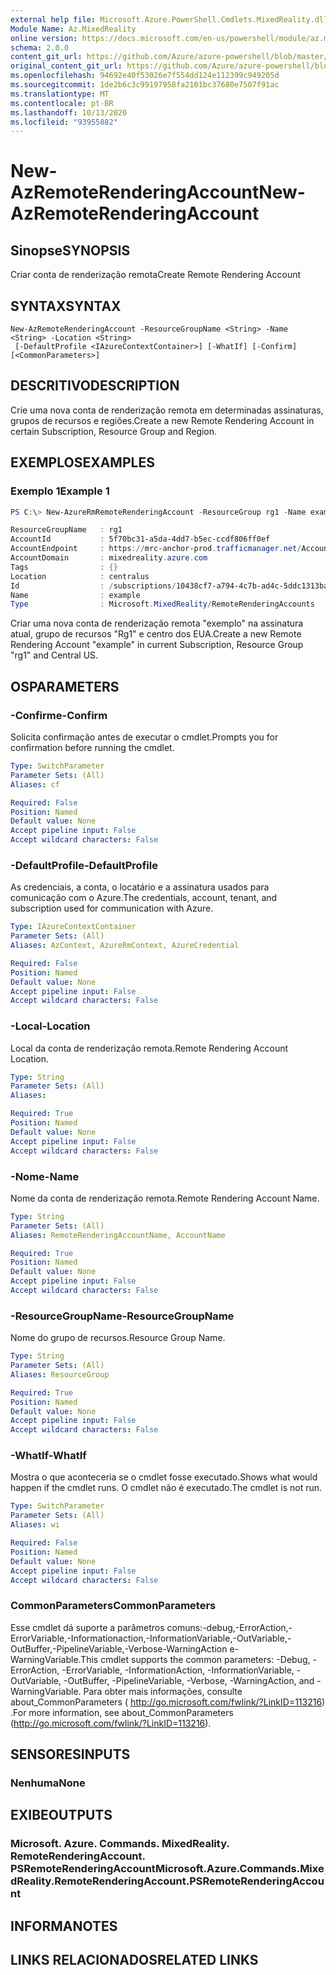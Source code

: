 ```yaml
---
external help file: Microsoft.Azure.PowerShell.Cmdlets.MixedReality.dll-Help.xml
Module Name: Az.MixedReality
online version: https://docs.microsoft.com/en-us/powershell/module/az.mixedreality/new-azremoterenderingaccount
schema: 2.0.0
content_git_url: https://github.com/Azure/azure-powershell/blob/master/src/MixedReality/MixedReality/help/New-AzRemoteRenderingAccount.md
original_content_git_url: https://github.com/Azure/azure-powershell/blob/master/src/MixedReality/MixedReality/help/New-AzRemoteRenderingAccount.md
ms.openlocfilehash: 94692e40f53026e7f554dd124e112399c949205d
ms.sourcegitcommit: 1de2b6c3c99197958fa2101bc37680e7507f91ac
ms.translationtype: MT
ms.contentlocale: pt-BR
ms.lasthandoff: 10/13/2020
ms.locfileid: "93955882"
---
```

# <span data-ttu-id="e5d05-101">New-AzRemoteRenderingAccount</span><span class="sxs-lookup"><span data-stu-id="e5d05-101">New-AzRemoteRenderingAccount</span></span>

## <span data-ttu-id="e5d05-102">Sinopse</span><span class="sxs-lookup"><span data-stu-id="e5d05-102">SYNOPSIS</span></span>
<span data-ttu-id="e5d05-103">Criar conta de renderização remota</span><span class="sxs-lookup"><span data-stu-id="e5d05-103">Create Remote Rendering Account</span></span>

## <span data-ttu-id="e5d05-104">SYNTAX</span><span class="sxs-lookup"><span data-stu-id="e5d05-104">SYNTAX</span></span>

```
New-AzRemoteRenderingAccount -ResourceGroupName <String> -Name <String> -Location <String>
 [-DefaultProfile <IAzureContextContainer>] [-WhatIf] [-Confirm] [<CommonParameters>]
```

## <span data-ttu-id="e5d05-105">DESCRITIVO</span><span class="sxs-lookup"><span data-stu-id="e5d05-105">DESCRIPTION</span></span>
<span data-ttu-id="e5d05-106">Crie uma nova conta de renderização remota em determinadas assinaturas, grupos de recursos e regiões.</span><span class="sxs-lookup"><span data-stu-id="e5d05-106">Create a new Remote Rendering Account in certain Subscription, Resource Group and Region.</span></span>

## <span data-ttu-id="e5d05-107">EXEMPLOS</span><span class="sxs-lookup"><span data-stu-id="e5d05-107">EXAMPLES</span></span>

### <span data-ttu-id="e5d05-108">Exemplo 1</span><span class="sxs-lookup"><span data-stu-id="e5d05-108">Example 1</span></span>
```powershell
PS C:\> New-AzureRmRemoteRenderingAccount -ResourceGroup rg1 -Name example -Location centralus

ResourceGroupName   : rg1
AccountId           : 5f70bc31-a5da-4dd7-b5ec-ccdf806ff0ef
AccountEndpoint     : https://mrc-anchor-prod.trafficmanager.net/Accounts/5f70bc31-a5da-4dd7-b5ec-ccdf806ff0ef/
AccountDomain       : mixedreality.azure.com
Tags                : {}
Location            : centralus
Id                  : /subscriptions/10438cf7-a794-4c7b-ad4c-5ddc1313ba7d/resourceGroups/rg1/providers/Microsoft.MixedReality/RemoteRenderingAccounts/example
Name                : example
Type                : Microsoft.MixedReality/RemoteRenderingAccounts
```

<span data-ttu-id="e5d05-109">Criar uma nova conta de renderização remota "exemplo" na assinatura atual, grupo de recursos "Rg1" e centro dos EUA.</span><span class="sxs-lookup"><span data-stu-id="e5d05-109">Create a new Remote Rendering Account "example" in current Subscription, Resource Group "rg1" and Central US.</span></span>

## <span data-ttu-id="e5d05-110">OS</span><span class="sxs-lookup"><span data-stu-id="e5d05-110">PARAMETERS</span></span>

### <span data-ttu-id="e5d05-111">-Confirme</span><span class="sxs-lookup"><span data-stu-id="e5d05-111">-Confirm</span></span>
<span data-ttu-id="e5d05-112">Solicita confirmação antes de executar o cmdlet.</span><span class="sxs-lookup"><span data-stu-id="e5d05-112">Prompts you for confirmation before running the cmdlet.</span></span>

```yaml
Type: SwitchParameter
Parameter Sets: (All)
Aliases: cf

Required: False
Position: Named
Default value: None
Accept pipeline input: False
Accept wildcard characters: False
```

### <span data-ttu-id="e5d05-113">-DefaultProfile</span><span class="sxs-lookup"><span data-stu-id="e5d05-113">-DefaultProfile</span></span>
<span data-ttu-id="e5d05-114">As credenciais, a conta, o locatário e a assinatura usados para comunicação com o Azure.</span><span class="sxs-lookup"><span data-stu-id="e5d05-114">The credentials, account, tenant, and subscription used for communication with Azure.</span></span>

```yaml
Type: IAzureContextContainer
Parameter Sets: (All)
Aliases: AzContext, AzureRmContext, AzureCredential

Required: False
Position: Named
Default value: None
Accept pipeline input: False
Accept wildcard characters: False
```

### <span data-ttu-id="e5d05-115">-Local</span><span class="sxs-lookup"><span data-stu-id="e5d05-115">-Location</span></span>
<span data-ttu-id="e5d05-116">Local da conta de renderização remota.</span><span class="sxs-lookup"><span data-stu-id="e5d05-116">Remote Rendering Account Location.</span></span>

```yaml
Type: String
Parameter Sets: (All)
Aliases:

Required: True
Position: Named
Default value: None
Accept pipeline input: False
Accept wildcard characters: False
```

### <span data-ttu-id="e5d05-117">-Nome</span><span class="sxs-lookup"><span data-stu-id="e5d05-117">-Name</span></span>
<span data-ttu-id="e5d05-118">Nome da conta de renderização remota.</span><span class="sxs-lookup"><span data-stu-id="e5d05-118">Remote Rendering Account Name.</span></span>

```yaml
Type: String
Parameter Sets: (All)
Aliases: RemoteRenderingAccountName, AccountName

Required: True
Position: Named
Default value: None
Accept pipeline input: False
Accept wildcard characters: False
```

### <span data-ttu-id="e5d05-119">-ResourceGroupName</span><span class="sxs-lookup"><span data-stu-id="e5d05-119">-ResourceGroupName</span></span>
<span data-ttu-id="e5d05-120">Nome do grupo de recursos.</span><span class="sxs-lookup"><span data-stu-id="e5d05-120">Resource Group Name.</span></span>

```yaml
Type: String
Parameter Sets: (All)
Aliases: ResourceGroup

Required: True
Position: Named
Default value: None
Accept pipeline input: False
Accept wildcard characters: False
```

### <span data-ttu-id="e5d05-121">-WhatIf</span><span class="sxs-lookup"><span data-stu-id="e5d05-121">-WhatIf</span></span>
<span data-ttu-id="e5d05-122">Mostra o que aconteceria se o cmdlet fosse executado.</span><span class="sxs-lookup"><span data-stu-id="e5d05-122">Shows what would happen if the cmdlet runs.</span></span>
<span data-ttu-id="e5d05-123">O cmdlet não é executado.</span><span class="sxs-lookup"><span data-stu-id="e5d05-123">The cmdlet is not run.</span></span>

```yaml
Type: SwitchParameter
Parameter Sets: (All)
Aliases: wi

Required: False
Position: Named
Default value: None
Accept pipeline input: False
Accept wildcard characters: False
```

### <span data-ttu-id="e5d05-124">CommonParameters</span><span class="sxs-lookup"><span data-stu-id="e5d05-124">CommonParameters</span></span>
<span data-ttu-id="e5d05-125">Esse cmdlet dá suporte a parâmetros comuns:-debug,-ErrorAction,-ErrorVariable,-Informationaction,-InformationVariable,-OutVariable,-OutBuffer,-PipelineVariable,-Verbose-WarningAction e-WarningVariable.</span><span class="sxs-lookup"><span data-stu-id="e5d05-125">This cmdlet supports the common parameters: -Debug, -ErrorAction, -ErrorVariable, -InformationAction, -InformationVariable, -OutVariable, -OutBuffer, -PipelineVariable, -Verbose, -WarningAction, and -WarningVariable.</span></span>
<span data-ttu-id="e5d05-126">Para obter mais informações, consulte about_CommonParameters ( http://go.microsoft.com/fwlink/?LinkID=113216) .</span><span class="sxs-lookup"><span data-stu-id="e5d05-126">For more information, see about_CommonParameters (http://go.microsoft.com/fwlink/?LinkID=113216).</span></span>

## <span data-ttu-id="e5d05-127">SENSORES</span><span class="sxs-lookup"><span data-stu-id="e5d05-127">INPUTS</span></span>

### <span data-ttu-id="e5d05-128">Nenhuma</span><span class="sxs-lookup"><span data-stu-id="e5d05-128">None</span></span>

## <span data-ttu-id="e5d05-129">EXIBE</span><span class="sxs-lookup"><span data-stu-id="e5d05-129">OUTPUTS</span></span>

### <span data-ttu-id="e5d05-130">Microsoft. Azure. Commands. MixedReality. RemoteRenderingAccount. PSRemoteRenderingAccount</span><span class="sxs-lookup"><span data-stu-id="e5d05-130">Microsoft.Azure.Commands.MixedReality.RemoteRenderingAccount.PSRemoteRenderingAccount</span></span>

## <span data-ttu-id="e5d05-131">INFORMA</span><span class="sxs-lookup"><span data-stu-id="e5d05-131">NOTES</span></span>

## <span data-ttu-id="e5d05-132">LINKS RELACIONADOS</span><span class="sxs-lookup"><span data-stu-id="e5d05-132">RELATED LINKS</span></span>
